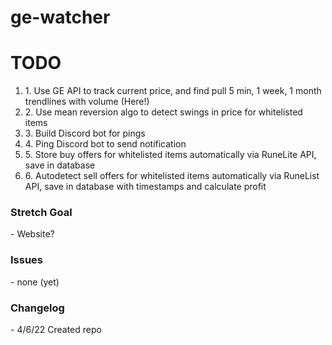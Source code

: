 # ge-watcher
<h1>TODO</h1>
<ol>
  <li>1. Use GE API to track current price, and find pull 5 min, 1 week, 1 month trendlines with volume (Here!)</li>
  <li>2. Use mean reversion algo to detect swings in price for whitelisted items</li>
  <li>3. Build Discord bot for pings</li>
  <li>4. Ping Discord bot to send notification</li>
  <li>5. Store buy offers for whitelisted items automatically via RuneLite API, save in database</li>
  <li>6. Autodetect sell offers for whitelisted items automatically via RuneList API, save in database with timestamps and calculate profit</li>
</ol>

<h3>Stretch Goal</h3>
- Website?

<h3>Issues</h3>
- none (yet)

<h3>Changelog</h3>
- 4/6/22 Created repo
